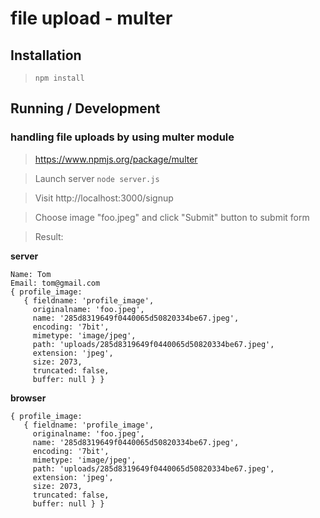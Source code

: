 file upload - multer
=================

## Installation

> `npm install`

## Running / Development

### handling file uploads by using multer module

> https://www.npmjs.org/package/multer

> Launch server `node server.js`

> Visit http://localhost:3000/signup

> Choose image "foo.jpeg" and click "Submit" button to submit form

> Result:

**server**

```
Name: Tom
Email: tom@gmail.com
{ profile_image: 
   { fieldname: 'profile_image',
     originalname: 'foo.jpeg',
     name: '285d8319649f0440065d50820334be67.jpeg',
     encoding: '7bit',
     mimetype: 'image/jpeg',
     path: 'uploads/285d8319649f0440065d50820334be67.jpeg',
     extension: 'jpeg',
     size: 2073,
     truncated: false,
     buffer: null } }
```

**browser**

```
{ profile_image: 
   { fieldname: 'profile_image',
     originalname: 'foo.jpeg',
     name: '285d8319649f0440065d50820334be67.jpeg',
     encoding: '7bit',
     mimetype: 'image/jpeg',
     path: 'uploads/285d8319649f0440065d50820334be67.jpeg',
     extension: 'jpeg',
     size: 2073,
     truncated: false,
     buffer: null } }
```
